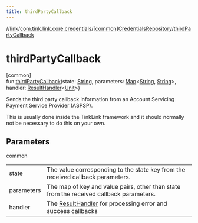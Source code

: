 ```yaml
---
title: thirdPartyCallback
---
```

//[link](../../../index.html)/[com.tink.link.core.credentials](../index.html)/[[common]CredentialsRepository](index.html)/[thirdPartyCallback](third-party-callback.html)



# thirdPartyCallback



[common]\
fun [thirdPartyCallback](third-party-callback.html)(state: [String](https://kotlinlang.org/api/latest/jvm/stdlib/kotlin/-string/index.html), parameters: [Map](https://kotlinlang.org/api/latest/jvm/stdlib/kotlin.collections/-map/index.html)&lt;[String](https://kotlinlang.org/api/latest/jvm/stdlib/kotlin/-string/index.html), [String](https://kotlinlang.org/api/latest/jvm/stdlib/kotlin/-string/index.html)&gt;, handler: [ResultHandler](../../com.tink.service.handler/[common]-result-handler/index.html)&lt;[Unit](https://kotlinlang.org/api/latest/jvm/stdlib/kotlin/-unit/index.html)&gt;)



Sends the third party callback information from an Account Servicing Payment Service Provider (ASPSP).



This is usually done inside the TinkLink framework and it should normally not be necessary to do this on your own.



## Parameters


common

| | |
|---|---|
| state | The value corresponding to the state key from the received callback parameters. |
| parameters | The map of key and value pairs, other than state from the received callback parameters. |
| handler | The [ResultHandler](../../com.tink.service.handler/[common]-result-handler/index.html) for processing error and success callbacks |




